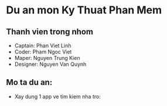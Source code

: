 # Du an mon Ky Thuat Phan Mem

## Thanh vien trong nhom
- Captain: Phan Viet Linh
- Coder: Pham Ngoc Viet
- Maper: Nguyen Trung Kien
- Designer: Nguyen Van Quynh

## Mo ta du an:
* Xay dung 1 app ve tim kiem nha tro:

